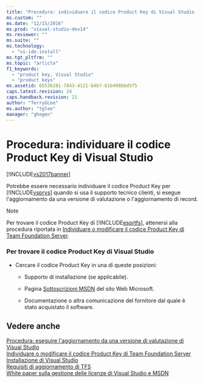 ```yaml
---
title: "Procedura: individuare il codice Product Key di Visual Studio | Microsoft Docs"
ms.custom: ""
ms.date: "12/15/2016"
ms.prod: "visual-studio-dev14"
ms.reviewer: ""
ms.suite: ""
ms.technology: 
  - "vs-ide-install"
ms.tgt_pltfrm: ""
ms.topic: "article"
f1_keywords: 
  - "product key, Visual Studio"
  - "product keys"
ms.assetid: 65536281-7843-4121-b4b7-61b498bbd5f5
caps.latest.revision: 24
caps.handback.revision: 21
author: "TerryGLee"
ms.author: "tglee"
manager: "ghogen"
---
```

# Procedura: individuare il codice Product Key di Visual Studio
[!INCLUDE[vs2017banner](../code-quality/includes/vs2017banner.md)]

Potrebbe essere necessario individuare il codice Product Key per [!INCLUDE[vsprvs](../code-quality/includes/vsprvs_md.md)] quando si usa il supporto tecnico clienti, si esegue l'aggiornamento da una versione di valutazione o l'aggiornamento di record.  
  
> [!NOTE]
>  Per trovare il codice Product Key di [!INCLUDE[esprtfs](../code-quality/includes/esprtfs_md.md)], attenersi alla procedura riportata in [Individuare o modificare il codice Product Key di Team Foundation Server](../Topic/Locate%20or%20Change%20the%20Product%20Key%20for%20Team%20Foundation%20Server.md).  
  
### Per trovare il codice Product Key di Visual Studio  
  
-   Cercare il codice Product Key in una di queste posizioni:  
  
    -   Supporto di installazione \(se applicabile\).  
  
    -   Pagina [Sottoscrizioni MSDN](http://go.microsoft.com/fwlink/?LinkId=206363) del sito Web Microsoft.  
  
    -   Documentazione o altra comunicazione del fornitore dal quale è stato acquistato il software.  
  
## Vedere anche  
 [Procedura: eseguire l'aggiornamento da una versione di valutazione di Visual Studio](../install/how-to-upgrade-from-a-trial-edition-of-visual-studio.md)   
 [Individuare o modificare il codice Product Key di Team Foundation Server](../Topic/Locate%20or%20Change%20the%20Product%20Key%20for%20Team%20Foundation%20Server.md)   
 [Installazione di Visual Studio](../Topic/Installing%20Visual%20Studio%202015.md)   
 [Requisiti di aggiornamento di TFS](../Topic/TFS%20upgrade%20requirements.md)   
 [White paper sulla gestione delle licenze di Visual Studio e MSDN](http://go.microsoft.com/fwlink/?LinkId=191417)